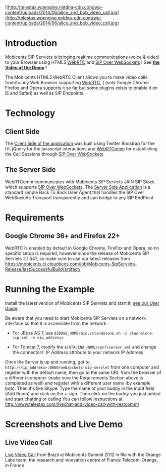 ![http://telestax.wpengine.netdna-cdn.com/wp-content/uploads/2014/06/alice_and_bob_video_call.jpg](http://telestax.wpengine.netdna-cdn.com/wp-content/uploads/2014/06/alice_and_bob_video_call.jpg)

# Introduction #

Mobicents SIP Servlets is bringing realtime communications (voice & video) to your Browser using HTML5 [WebRTC](http://webrtc.org) and [SIP Over WebSockets](http://tools.ietf.org/html/draft-ietf-sipcore-sip-websocket-04) ! See **[the Video of the Demo](http://vimeo.com/51744602) !**

The Mobicents HTML5 WebRTC Client allows you to make video calls from/to any Web Browser supporting [WebRTC](http://webrtc.org), ( (only Google Chrome Firefox and Opera supports it so far but some plugins exists to enable it on IE and Safari) as well as SIP Endpoints.

# Technology #

## Client Side ##

The [Client Side of the application](http://code.google.com/p/sipservlets/source/browse/#git%2Fsip-servlets-examples%2Fwebsocket-b2bua%2Fsrc%2Fmain%2Fsipapp%2Fjain-sip) was built using Twitter Boostrap for the UI, jQuery for the javascript interactions and [WebRTComm](http://code.google.com/p/webrtcomm/) for establishing the Call Sessions through [SIP Over WebSockets](http://tools.ietf.org/html/rfc7118).

## The Server Side ##

WebRTComm communicates with Mobicents SIP Servlets JAIN SIP Stack which supports [SIP Over WebSockets](http://tools.ietf.org/html/rfc7118). The [Server Side Application](http://code.google.com/p/sipservlets/source/browse/sip-servlets-examples/websocket-b2bua/src/main/java/org/mobicents/servlet/sip/example/WebSocketB2BUASipServlet.java) is a standard simple Back To Back User Agent that handles the SIP Over WebSockets Transport transparently and can bridge to any SIP EndPoint

# Requirements #

## Google Chrome 36+ and Firefox 22+ ##

WebRTC is enabled by default in Google Chrome, FireFox and Opera, so no specific setup is required, however since the release of Mobicents SIP Servlets 2.1.547, so make sure to use our latest releases from https://mobicents.ci.cloudbees.com/job/Mobicents-SipServlets-Release/lastSuccessfulBuild/artifact/

# Running the Example #

Install the latest version of Mobicents SIP Servlets and start it, [see our User Guide](https://mobicents.ci.cloudbees.com/job/Mobicents-SipServlets-Release/lastSuccessfulBuild/artifact/documentation/html_single/index.html#sssicar-SIP_Servlets_Server-Installing_Configuring_and_Running).

Be aware that you need to start Mobicents SIP Servlets on a network interface so that it is accessible from the network :

  * For JBoss AS 7, use ` $JBOSS_HOME/bin./standalone.sh -c standalone-sip.xml -b <ip_address> `

  * For Tomcat 7, modify the ` $CATALINA_HOME/conf/server.xml ` and change the connectors' IP Address attribute to your network IP Address

Once the Server is up and running, got to ` http://<ip_address>:8080/websockets-sip-servlet ` from one computer and register with the default name, then go to the same URL from the browser of a different computer (make sure the Requirements Section above is completed as well)
and register with a different user name (by example bob). Then it's like SKype. Type the name of your buddy in the input field (Add Room) and click on the + sign. Then click on the buddy you just added and start chatting or calling
You can follow instructions at http://www.telestax.com/livechat-and-video-call-with-restcomm/

# Screenshots and Live Demo #

## Live Video Call ##

[Live Video Call](https://www.facebook.com/photo.php?v=10151168634524654) from Brazil at Mobicents Summit 2012 in Rio with the Orange Labs team, the research and innovation centre of France Telecom-Orange, in France